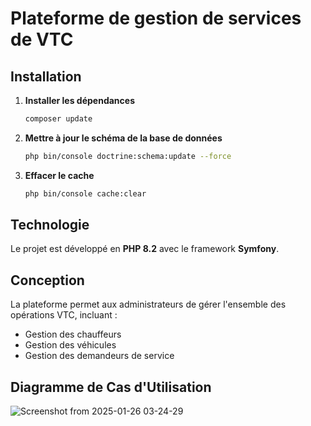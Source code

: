 
# Plateforme de gestion de services de VTC

## Installation

1. **Installer les dépendances**
   ```bash
   composer update
   ```

2. **Mettre à jour le schéma de la base de données**
   ```bash
   php bin/console doctrine:schema:update --force
   ```

3. **Effacer le cache**
   ```bash
   php bin/console cache:clear
   ```

## Technologie

Le projet est développé en **PHP 8.2** avec le framework **Symfony**.

## Conception

La plateforme permet aux administrateurs de gérer l'ensemble des opérations VTC, incluant :

- Gestion des chauffeurs
- Gestion des véhicules
- Gestion des demandeurs de service
## Diagramme de Cas d'Utilisation

![Screenshot from 2025-01-26 03-24-29](https://github.com/user-attachments/assets/d41144dd-aac8-44e9-9233-0da871b96987)
